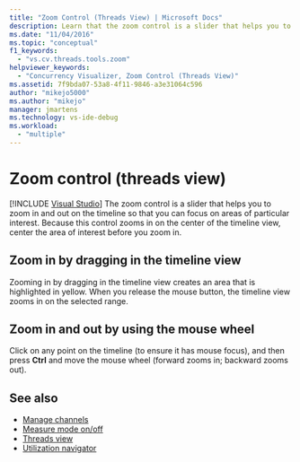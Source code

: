 ```yaml
---
title: "Zoom Control (Threads View) | Microsoft Docs"
description: Learn that the zoom control is a slider that helps you to zoom in and out on the timeline so that you can focus on areas of particular interest.
ms.date: "11/04/2016"
ms.topic: "conceptual"
f1_keywords:
  - "vs.cv.threads.tools.zoom"
helpviewer_keywords:
  - "Concurrency Visualizer, Zoom Control (Threads View)"
ms.assetid: 7f9bda07-53a8-4f11-9846-a3e31064c596
author: "mikejo5000"
ms.author: "mikejo"
manager: jmartens
ms.technology: vs-ide-debug
ms.workload:
  - "multiple"
---
```

# Zoom control (threads view)

 [!INCLUDE [Visual Studio](~/includes/applies-to-version/vs-not-mac.md)]
The zoom control is a slider that helps you to zoom in and out on the timeline so that you can focus on areas of particular interest. Because this control zooms in on the center of the timeline view, center the area of interest before you zoom in.

## Zoom in by dragging in the timeline view
 Zooming in by dragging in the timeline view creates an area that is highlighted in yellow. When you release the mouse button, the timeline view zooms in on the selected range.

## Zoom in and out by using the mouse wheel
 Click on any point on the timeline (to ensure it has mouse focus), and then press **Ctrl** and move the mouse wheel (forward zooms in; backward zooms out).

## See also
- [Manage channels](../profiling/manage-channels.md)
- [Measure mode on/off](../profiling/measure-mode-on-off.md)
- [Threads view](../profiling/threads-view-parallel-performance.md)
- [Utilization navigator](../profiling/utilization-navigator.md)